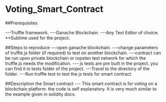 # Voting_Smart_Contract
##Prerequisites

---Truffle framework.
---Ganache Blockchain.
---Any Text Editor of choice.
   **Sublime used for the project.
   
##Steps to reproduce
---open ganache blockchain.
---change parameters of truffle.js folder (if required) to test on another blockchain.
---contract can be run upon private blockchain or ropsten test network for which the truffle.js needs the modification.
--- js tests are pre built in the project.
    you can find it in tests folder of the project.
---Travel to the directory of the folder. 
---Run truffle test to test the js tests for smart contract.

##Description the Smart contract
--- This smart contract is for voting on a blockchain platform.
    the code is self explanatory.
    It is very much similar to the example given in solidity docs.
